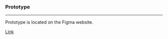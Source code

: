 ### Prototype
---
Prototype is located on the Figma website.

[Link](https://www.figma.com/file/lZmny9qqvK4YRAgvJlNmJP/Major-Project-Prototype?node-id=3%3A1231&t=rbetB1yreIz0zChq-1)